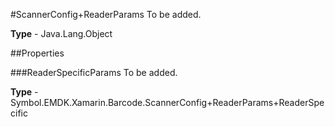 #ScannerConfig+ReaderParams
To be added.

**Type** - Java.Lang.Object

##Properties

###ReaderSpecificParams
To be added.

**Type** - Symbol.EMDK.Xamarin.Barcode.ScannerConfig+ReaderParams+ReaderSpecific


